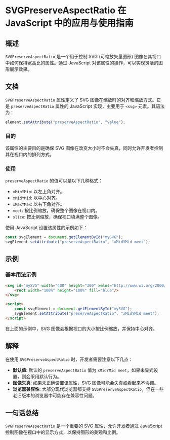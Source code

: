<!--
Meta Description: # SVGPreserveAspectRatio 在 JavaScript 中的应用与使用指南 ## 概述 `SVGPreserveAspectRatio` 是一个用于控制 SVG (可缩放矢量图形) 图像在其视口中如何保持宽高比的属性。通过 JavaScript 对该属性的操作，可以实现灵活的图形...
Meta Keywords: svg, javascript, svgpreserveaspectratio, preserveaspectratio, xmidymid
-->

# SVGPreserveAspectRatio 在 JavaScript 中的应用与使用指南

## 概述
`SVGPreserveAspectRatio` 是一个用于控制 SVG (可缩放矢量图形) 图像在其视口中如何保持宽高比的属性。通过 JavaScript 对该属性的操作，可以实现灵活的图形展示效果。

## 文档
`SVGPreserveAspectRatio` 属性定义了 SVG 图像在缩放时的对齐和缩放方式。它是 `preserveAspectRatio` 属性的 JavaScript 实现，主要用于 `<svg>` 元素。其语法为：

```javascript
element.setAttribute("preserveAspectRatio", "value");
```

### 目的
该属性的主要目的是确保 SVG 图像在改变大小时不会失真，同时允许开发者控制其在视口内的排列方式。

### 使用
`preserveAspectRatio` 的值可以是以下几种格式：

- `xMinYMin`: 以左上角对齐。
- `xMidYMid`: 以中心对齐。
- `xMaxYMax`: 以右下角对齐。
- `meet`: 按比例缩放，确保整个图像在视口内。
- `slice`: 按比例缩放，确保视口填满整个图像。

使用 JavaScript 设置该属性的示例如下：

```javascript
const svgElement = document.getElementById("mySVG");
svgElement.setAttribute("preserveAspectRatio", "xMidYMid meet");
```

## 示例
### 基本用法示例

```html
<svg id="mySVG" width="400" height="300" xmlns="http://www.w3.org/2000/svg">
    <rect width="100%" height="100%" fill="blue"/>
</svg>

<script>
    const svgElement = document.getElementById("mySVG");
    svgElement.setAttribute("preserveAspectRatio", "xMidYMid meet");
</script>
```

在上面的示例中，SVG 图像会根据视口的大小按比例缩放，并保持中心对齐。

## 解释
在使用 `SVGPreserveAspectRatio` 时，开发者需要注意以下几点：

- **默认值**: 默认的 `preserveAspectRatio` 值为 `xMidYMid meet`，如果未显式设置，则会采用默认行为。
- **图像失真**: 如果未正确设置该属性，SVG 图像可能会失真或看起来不协调。
- **浏览器兼容性**: 大部分现代浏览器都支持 `SVGPreserveAspectRatio`，但在一些老旧版本的浏览器中可能存在兼容性问题。

## 一句话总结
`SVGPreserveAspectRatio` 是一个重要的 SVG 属性，允许开发者通过 JavaScript 控制图像在视口中的显示方式，以保持图形的美观和比例。